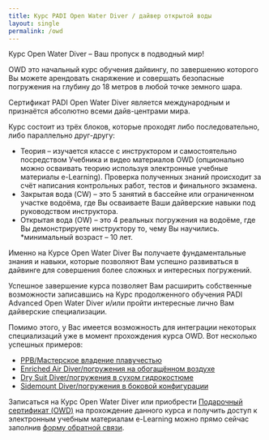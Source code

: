 ```yaml
---
title: Курс PADI Open Water Diver / дайвер открытой воды
layout: single
permalink: /owd
---
```


Курс Open Water Diver – Ваш пропуск в подводный мир!

OWD это начальный курс обучения дайвингу, по завершению которого Вы можете арендовать снаряжение и совершать безопасные погружения на глубину до 18 метров в любой точке земного шара. 

Сертификат PADI Open Water Diver является международным и признаётся абсолютно всеми дайв-центрами мира.

Курс состоит из трёх блоков, которые проходят либо последовательно, либо параллельно друг-другу:
* Теория – изучается классе с инструктором и самостоятельно посредством Учебника и видео материалов OWD (опционально можно осваивать теорию используя электронные учебные материалы e-Learning). Проверка полученных знаний происходит за счёт написания контрольных работ, тестов и финального экзамена. 
* Закрытая вода (CW) – это 5 занятий в бассейне или ограниченном участке водоёма, где Вы осваиваете Ваши дайверские навыки под руководством инструктора.
* Открытая вода (OW) – это 4 реальных погружения на водоёме, где Вы демонстрируете инструктору то, чему Вы научились.
*минимальный возраст – 10 лет.

Именно на Курсе Open Water Diver Вы получаете фундаментальные знания и навыки, которые позволяют Вам успешно развиваться в дайвинге для совершения более сложных и интересных погружений.

Успешное завершение курса позволяет Вам расширить собственные возможности записавшись на Курс продолженного обучения PADI Advanced Open Water Diver и/или пройти интересные лично Вам дайверские специализации. 

Помимо этого, у Вас имеется возможность для интеграции некоторых специализаций уже в момент прохождения курса OWD. Вот несколько успешных примеров: 
* [PPB/Мастерское владение плавучестью](/specializations/ppb)
* [Enriched Air Diver/погружения на обогащённом воздухе](/specializations/ead)
* [Dry Suit Diver/погружения в сухом гидрокостюме](/specializations/drysuit)
* [Sidemount Diver/погружения в боковой конфигурации](/specializations/sidemount)

Записаться на Курс Open Water Diver или приобрести [Подарочный сертификат (OWD)](/gifts/) на прохождение данного курса и получить доступ к электронным учебным материалам e-Learning можно прямо сейчас заполнив [форму обратной связи](/feedback/).